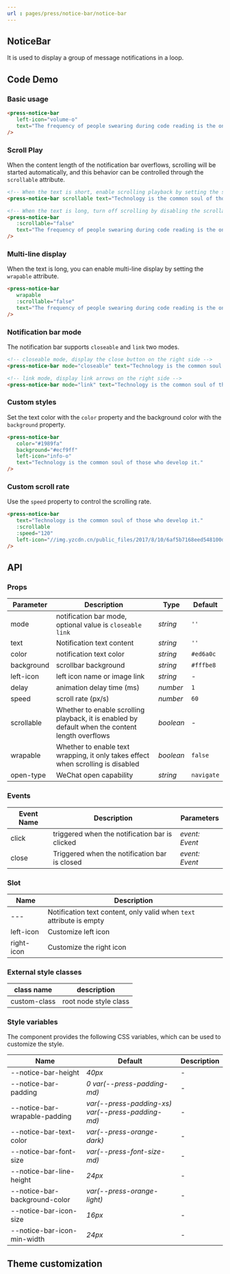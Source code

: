 ```yaml
---
url : pages/press/notice-bar/notice-bar
---
```


## NoticeBar 

It is used to display a group of message notifications in a loop.
## Code Demo

### Basic usage

```html
<press-notice-bar
   left-icon="volume-o"
   text="The frequency of people swearing during code reading is the only measure of code quality."
/>
```

### Scroll Play

When the content length of the notification bar overflows, scrolling will be started automatically, and this behavior can be controlled through the `scrollable` attribute.

```html
<!-- When the text is short, enable scrolling playback by setting the scrollable attribute -->
<press-notice-bar scrollable text="Technology is the common soul of those who develop it." />

<!-- When the text is long, turn off scrolling by disabling the scrollable attribute -->
<press-notice-bar
   :scrollable="false"
   text="The frequency of people swearing during code reading is the only measure of code quality."
/>
```

### Multi-line display

When the text is long, you can enable multi-line display by setting the `wrapable` attribute.

```html
<press-notice-bar
   wrapable
   :scrollable="false"
   text="The frequency of people swearing during code reading is the only measure of code quality."
/>
```

### Notification bar mode

The notification bar supports `closeable` and `link` two modes.

```html
<!-- closeable mode, display the close button on the right side -->
<press-notice-bar mode="closeable" text="Technology is the common soul of those who develop it." />

<!-- link mode, display link arrows on the right side -->
<press-notice-bar mode="link" text="Technology is the common soul of those who develop it." />
```

### Custom styles

Set the text color with the `color` property and the background color with the `background` property.

```html
<press-notice-bar
   color="#1989fa"
   background="#ecf9ff"
   left-icon="info-o"
   text="Technology is the common soul of those who develop it."
/>
```

### Custom scroll rate

Use the `speed` property to control the scrolling rate.

```html
<press-notice-bar
   text="Technology is the common soul of those who develop it."
   :scrollable
   :speed="120"
   left-icon="//img.yzcdn.cn/public_files/2017/8/10/6af5b7168eed548100d9041f07b7c616.png"
/>
```

## API

### Props

| Parameter  | Description                                                                                      | Type      | Default    |
| ---------- | ------------------------------------------------------------------------------------------------ | --------- | ---------- |
| mode       | notification bar mode, optional value is `closeable` `link`                                      | _string_  | `''`       |
| text       | Notification text content                                                                        | _string_  | `''`       |
| color      | notification text color                                                                          | _string_  | `#ed6a0c`  |
| background | scrollbar background                                                                             | _string_  | `#fffbe8`  |
| left-icon  | left icon name or image link                                                                     | _string_  | -          |
| delay      | animation delay time (ms)                                                                        | _number_  | `1`        |
| speed      | scroll rate (px/s)                                                                               | _number_  | `60`       |
| scrollable | Whether to enable scrolling playback, it is enabled by default when the content length overflows | _boolean_ | -          |
| wrapable   | Whether to enable text wrapping, it only takes effect when scrolling is disabled                 | _boolean_ | `false`    |
| open-type  | WeChat open capability                                                                           | _string_  | `navigate` |

### Events

| Event Name | Description                                    | Parameters     |
| ---------- | ---------------------------------------------- | -------------- |
| click      | triggered when the notification bar is clicked | _event: Event_ |
| close      | Triggered when the notification bar is closed  | _event: Event_ |

### Slot

| Name       | Description                                                          |
| ---------- | -------------------------------------------------------------------- |
| ---        | Notification text content, only valid when `text` attribute is empty |
| left-icon  | Customize left icon                                                  |
| right-icon | Customize the right icon                                             |

### External style classes

| class name   | description           |
| ------------ | --------------------- |
| custom-class | root node style class |

### Style variables

The component provides the following CSS variables, which can be used to customize the style.

| Name                          | Default                                           | Description |
| ----------------------------- | ------------------------------------------------- | ----------- |
| --notice-bar-height           | _40px_                                            | -           |
| --notice-bar-padding          | _0 var(--press-padding-md)_                       | -           |
| --notice-bar-wrapable-padding | _var(--press-padding-xs) var(--press-padding-md)_ | -           |
| --notice-bar-text-color       | _var(--press-orange-dark)_                        | -           |
| --notice-bar-font-size        | _var(--press-font-size-md)_                       | -           |
| --notice-bar-line-height      | _24px_                                            | -           |
| --notice-bar-background-color | _var(--press-orange-light)_                       | -           |
| --notice-bar-icon-size        | _16px_                                            | -           |
| --notice-bar-icon-min-width   | _24px_                                            | -           |

## Theme customization

<theme-config />